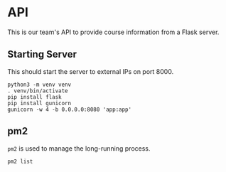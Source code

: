 # API

This is our team's API to provide course information from a Flask server.

## Starting Server

This should start the server to external IPs on port 8000.

```
python3 -m venv venv
. venv/bin/activate
pip install flask
pip install gunicorn
gunicorn -w 4 -b 0.0.0.0:8080 'app:app'
```

## pm2

`pm2` is used to manage the long-running process.

```
pm2 list
```
